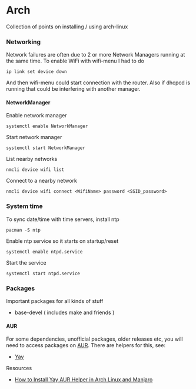Arch
====

Collection of points on installing / using arch-linux

### Networking

Network failures are often due to 2 or more Network Managers running at the same time. To enable WiFi with wifi-menu I had to do

	ip link set device down

And then wifi-menu could start connection with the router.
Also if dhcpcd is running that could be interfering with another manager.

#### NetworkManager

Enable network manager

    systemctl enable NetworkManager

Start network manager

    systemctl start NetworkManager

List nearby networks

    nmcli device wifi list

Connect to a nearby network

    nmcli device wifi connect <WifiName> password <SSID_password>

### System time

To sync date/time with time servers, install ntp

    pacman -S ntp

Enable ntp service so it starts on startup/reset

    systemctl enable ntpd.service

Start the service

    systemctl start ntpd.service

### Packages

Important packages for all kinds of stuff

* base-devel ( includes make and friends )


#### AUR

For some dependencies, unofficial packages, older releases etc, you will need to access packages on
[AUR](https://aur.archlinux.org/). There are helpers for this, see:

* [Yay](https://github.com/Jguer/yay)

Resources

* [How to Install Yay AUR Helper in Arch Linux and Manjaro](https://www.tecmint.com/install-yay-aur-helper-in-arch-linux-and-manjaro/)
